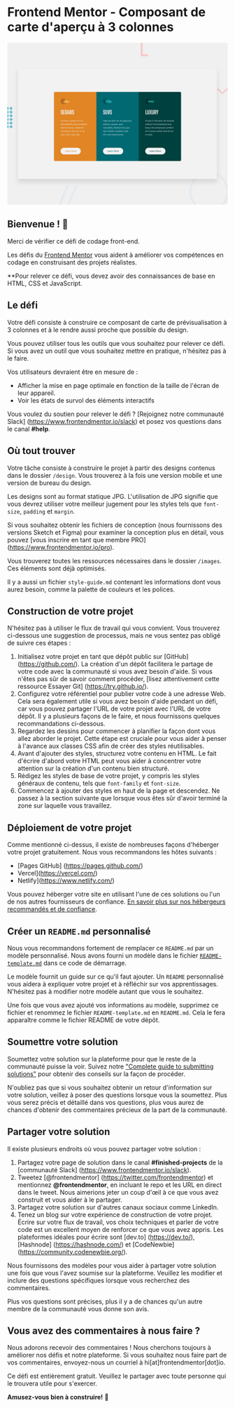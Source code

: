 # Frontend Mentor - Composant de carte d'aperçu à 3 colonnes

![Aperçu du design pour le défi de codage du composant de carte d'aperçu à 3 colonnes](./design/desktop-preview.jpg)

## Bienvenue ! 👋

Merci de vérifier ce défi de codage front-end.

Les défis du [Frontend Mentor](https://www.frontendmentor.io) vous aident à améliorer vos compétences en codage en construisant des projets réalistes.

**Pour relever ce défi, vous devez avoir des connaissances de base en HTML, CSS et JavaScript.

## Le défi

Votre défi consiste à construire ce composant de carte de prévisualisation à 3 colonnes et à le rendre aussi proche que possible du design.

Vous pouvez utiliser tous les outils que vous souhaitez pour relever ce défi. Si vous avez un outil que vous souhaitez mettre en pratique, n'hésitez pas à le faire.

Vos utilisateurs devraient être en mesure de :

- Afficher la mise en page optimale en fonction de la taille de l'écran de leur appareil.
- Voir les états de survol des éléments interactifs

Vous voulez du soutien pour relever le défi ? [Rejoignez notre communauté Slack] (https://www.frontendmentor.io/slack) et posez vos questions dans le canal **#help**.

## Où tout trouver

Votre tâche consiste à construire le projet à partir des designs contenus dans le dossier `/design`. Vous trouverez à la fois une version mobile et une version de bureau du design.

Les designs sont au format statique JPG. L'utilisation de JPG signifie que vous devrez utiliser votre meilleur jugement pour les styles tels que `font-size`, `padding` et `margin`.

Si vous souhaitez obtenir les fichiers de conception (nous fournissons des versions Sketch et Figma) pour examiner la conception plus en détail, vous pouvez [vous inscrire en tant que membre PRO] (https://www.frontendmentor.io/pro).

Vous trouverez toutes les ressources nécessaires dans le dossier `/images`. Ces éléments sont déjà optimisés.

Il y a aussi un fichier `style-guide.md` contenant les informations dont vous aurez besoin, comme la palette de couleurs et les polices.

## Construction de votre projet

N'hésitez pas à utiliser le flux de travail qui vous convient. Vous trouverez ci-dessous une suggestion de processus, mais ne vous sentez pas obligé de suivre ces étapes :

1. Initialisez votre projet en tant que dépôt public sur [GitHub] (https://github.com/). La création d'un dépôt facilitera le partage de votre code avec la communauté si vous avez besoin d'aide. Si vous n'êtes pas sûr de savoir comment procéder, [lisez attentivement cette ressource Essayer Git] (https://try.github.io/).
2. Configurez votre référentiel pour publier votre code à une adresse Web. Cela sera également utile si vous avez besoin d'aide pendant un défi, car vous pouvez partager l'URL de votre projet avec l'URL de votre dépôt. Il y a plusieurs façons de le faire, et nous fournissons quelques recommandations ci-dessous.
3. Regardez les dessins pour commencer à planifier la façon dont vous allez aborder le projet. Cette étape est cruciale pour vous aider à penser à l'avance aux classes CSS afin de créer des styles réutilisables.
4. Avant d'ajouter des styles, structurez votre contenu en HTML. Le fait d'écrire d'abord votre HTML peut vous aider à concentrer votre attention sur la création d'un contenu bien structuré.
5. Rédigez les styles de base de votre projet, y compris les styles généraux de contenu, tels que `font-family` et `font-size`.
6. Commencez à ajouter des styles en haut de la page et descendez. Ne passez à la section suivante que lorsque vous êtes sûr d'avoir terminé la zone sur laquelle vous travaillez.

## Déploiement de votre projet

Comme mentionné ci-dessus, il existe de nombreuses façons d'héberger votre projet gratuitement. Nous vous recommandons les hôtes suivants :

- [Pages GitHub] (https://pages.github.com/)
- Vercel](https://vercel.com/)
- Netlify](https://www.netlify.com/)

Vous pouvez héberger votre site en utilisant l'une de ces solutions ou l'un de nos autres fournisseurs de confiance. [En savoir plus sur nos hébergeurs recommandés et de confiance](https://medium.com/frontend-mentor/frontend-mentor-trusted-hosting-providers-bf000dfebe).

## Créer un `README.md` personnalisé

Nous vous recommandons fortement de remplacer ce `README.md` par un modèle personnalisé. Nous avons fourni un modèle dans le fichier [`README-template.md`](./README-template.md) dans ce code de démarrage.

Le modèle fournit un guide sur ce qu'il faut ajouter. Un `README` personnalisé vous aidera à expliquer votre projet et à réfléchir sur vos apprentissages. N'hésitez pas à modifier notre modèle autant que vous le souhaitez.

Une fois que vous avez ajouté vos informations au modèle, supprimez ce fichier et renommez le fichier `README-template.md` en `README.md`. Cela le fera apparaître comme le fichier README de votre dépôt.

## Soumettre votre solution

Soumettez votre solution sur la plateforme pour que le reste de la communauté puisse la voir. Suivez notre ["Complete guide to submitting solutions"](https://medium.com/frontend-mentor/a-complete-guide-to-submitting-solutions-on-frontend-mentor-ac6384162248) pour obtenir des conseils sur la façon de procéder.

N'oubliez pas que si vous souhaitez obtenir un retour d'information sur votre solution, veillez à poser des questions lorsque vous la soumettez. Plus vous serez précis et détaillé dans vos questions, plus vous aurez de chances d'obtenir des commentaires précieux de la part de la communauté.

## Partager votre solution

Il existe plusieurs endroits où vous pouvez partager votre solution :

1. Partagez votre page de solution dans le canal **#finished-projects** de la [communauté Slack] (https://www.frontendmentor.io/slack). 
2. Tweetez [@frontendmentor] (https://twitter.com/frontendmentor) et mentionnez **@frontendmentor**, en incluant le repo et les URL en direct dans le tweet. Nous aimerions jeter un coup d'œil à ce que vous avez construit et vous aider à le partager.
3. Partagez votre solution sur d'autres canaux sociaux comme LinkedIn.
4. Tenez un blog sur votre expérience de construction de votre projet. Écrire sur votre flux de travail, vos choix techniques et parler de votre code est un excellent moyen de renforcer ce que vous avez appris. Les plateformes idéales pour écrire sont [dev.to] (https://dev.to/), [Hashnode] (https://hashnode.com/) et [CodeNewbie] (https://community.codenewbie.org/).

Nous fournissons des modèles pour vous aider à partager votre solution une fois que vous l'avez soumise sur la plateforme. Veuillez les modifier et inclure des questions spécifiques lorsque vous recherchez des commentaires.

Plus vos questions sont précises, plus il y a de chances qu'un autre membre de la communauté vous donne son avis.

## Vous avez des commentaires à nous faire ?

Nous adorons recevoir des commentaires ! Nous cherchons toujours à améliorer nos défis et notre plateforme. Si vous souhaitez nous faire part de vos commentaires, envoyez-nous un courriel à hi[at]frontendmentor[dot]io.

Ce défi est entièrement gratuit. Veuillez le partager avec toute personne qui le trouvera utile pour s'exercer.

**Amusez-vous bien à construire!** 🚀

